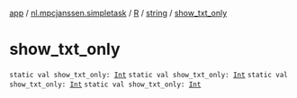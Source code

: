 [app](../../../index.md) / [nl.mpcjanssen.simpletask](../../index.md) / [R](../index.md) / [string](index.md) / [show_txt_only](.)

# show_txt_only

`static val show_txt_only: `[`Int`](https://kotlinlang.org/api/latest/jvm/stdlib/kotlin/-int/index.html)
`static val show_txt_only: `[`Int`](https://kotlinlang.org/api/latest/jvm/stdlib/kotlin/-int/index.html)
`static val show_txt_only: `[`Int`](https://kotlinlang.org/api/latest/jvm/stdlib/kotlin/-int/index.html)
`static val show_txt_only: `[`Int`](https://kotlinlang.org/api/latest/jvm/stdlib/kotlin/-int/index.html)